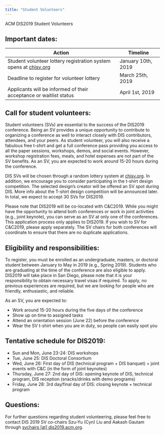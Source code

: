 ```yaml
---
title: "Student Volunteers"
---
```


ACM DIS2019 Student Volunteers

## Important dates:
| Action | Timeline |
|---|---|
| Student volunteer lottery registration system opens at [chisv.org](http://chisv.org/DIS2019/)| January 10th, 2019|
| Deadline to register for volunteer lottery| March 25th, 2019|
| Applicants will be informed of their acceptance or waitlist status| April 1st, 2019| 

## Call for student volunteers:
Student volunteers (SVs) are essential to the success of the DIS2019 conference. Being an SV provides a unique opportunity to contribute to organizing a conference as well to interact closely with DIS contributors, attendees, and your peers. As student volunteer, you will also receive a fabulous free t-shirt and get a full conference pass providing you access to all the paper sessions, workshops, demos, and social events. However, workshop registration fees, meals, and hotel expenses are not part of the SV benefits. As an SV, you are expected to work around 15-20 hours during the conference. 

DIS SVs will be chosen through a random lottery system at [chisv.org](http://chisv.org/DIS2019/). In addition, we encourage you to consider participating in the t-shirt design competition. The selected design’s creator will be offered an SV spot during DIS. More info about the T-shirt design competition will be announced later. In total, we expect to accept 30 SVs for DIS2019.

Please note that DIS2019 will be co-located with C&C2019. While you might have the opportunity to attend both conferences or work in joint activities (e.g., joint keynote), you can serve as an SV at only one of the conferences. This application process only applies to DIS2019. If you wish to SV for C&C2019, please apply separately. The SV chairs for both conferences will coordinate to ensure that there are no duplicate applications.

## Eligibility and responsibilities:
To register, you must be enrolled as an undergraduate, masters, or doctoral student between January to May in 2019 (e.g., Spring 2019). Students who are graduating at the time of the conference are also eligible to apply. DIS2019 will take place in San Diego, please note that it is your responsibility to obtain necessary travel visas if required. To apply, no previous experiences are required, but we are looking for people who are friendly, enthusiastic, and reliable.

As an SV, you are expected to:
-	Work around 15-20 hours during the five days of the conference 
-	Show up on time to assigned tasks 
-	Attend an orientation session (June 22) before the conference
-	Wear the SV t-shirt when you are in duty, so people can easily spot you

## Tentative schedule for DIS2019:
- Sun and Mon, June 23-24: DIS workshops
- Tue, June 25: DIS Doctoral Consortium 
- Wed, June 26: First day of DIS (technical program + DIS banquet) + joint events with C&C (in the form of joint keynotes)
- Thursday, June 27: 2nd day of DIS: opening keynote of DIS, technical program, DIS reception (snacks/drinks with demo programs) 
- Friday, June 28: 3rd day/final day of DIS: closing keynote + technical program

## Questions:
For further questions regarding student volunteering, please feel free to contact DIS 2019 SV co-chairs Szu-Yu (Cyn) Liu and Aakash Gautam through [svchairs [at] dis2019.acm.org](svchairs@dis2019.acm.org).
